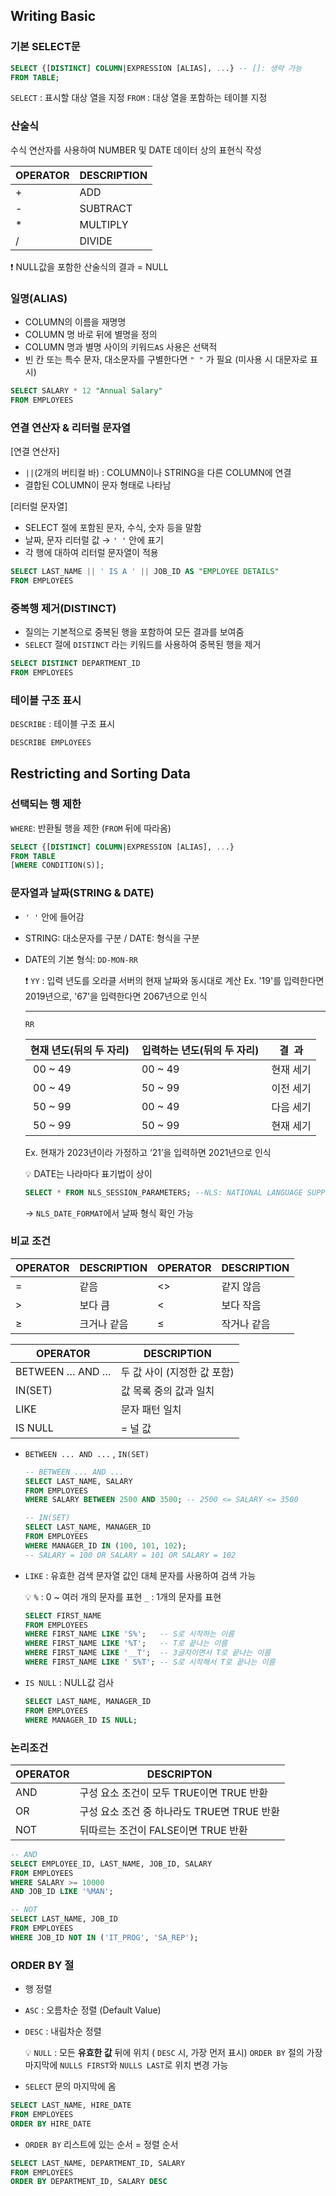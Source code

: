 ## Writing Basic

### 기본 SELECT문

```sql
SELECT {[DISTINCT] COLUMN|EXPRESSION [ALIAS], ...} -- []: 생략 가능
FROM TABLE;
```

`SELECT` : 표시할 대상 열을 지정
`FROM` : 대상 열을 포함하는 테이블 지정

### 산술식

수식 연산자를 사용하여 NUMBER 및 DATE 데이터 상의 표현식 작성

| OPERATOR | DESCRIPTION |
| --- | --- |
| + | ADD |
| - | SUBTRACT |
| * | MULTIPLY |
| / | DIVIDE |


❗ NULL값을 포함한 산술식의 결과 = NULL


### 일명(ALIAS)

- COLUMN의 이름을 재명명
- COLUMN 명 바로 뒤에 별명을 정의
- COLUMN 명과 별명 사이의 키워드`AS` 사용은 선택적
- 빈 칸 또는 특수 문자, 대소문자를 구별한다면 `" "` 가 필요 (미사용 시 대문자로 표시)

```sql
SELECT SALARY * 12 "Annual Salary"
FROM EMPLOYEES
```

### 연결 연산자 & 리터럴 문자열

[연결 연산자]

- `||`(2개의 버티컬 바) : COLUMN이나 STRING을 다른 COLUMN에 연결
- 결합된 COLUMN이 문자 형태로 나타남

[리터럴 문자열]

- SELECT 절에 포함된 문자, 수식, 숫자 등을 말함
- 날짜, 문자 리터럴 값 → `' '` 안에 표기
- 각 행에 대하여 리터럴 문자열이 적용

```sql
SELECT LAST_NAME || ' IS A ' || JOB_ID AS "EMPLOYEE DETAILS"
FROM EMPLOYEES
```

### 중복행 제거(DISTINCT)

- 질의는 기본적으로 중복된 행을 포함하여 모든 결과를 보여줌
- `SELECT` 절에 `DISTINCT` 라는 키워드를 사용하여 중복된 행을 제거

```sql
SELECT DISTINCT DEPARTMENT_ID
FROM EMPLOYEES
```

### 테이블 구조 표시

`DESCRIBE` : 테이블 구조 표시

```sql
DESCRIBE EMPLOYEES
```

## Restricting and Sorting Data

### 선택되는 행 제한

`WHERE`: 반환될 행을 제한 (`FROM` 뒤에 따라옴)

```sql
SELECT {[DISTINCT] COLUMN|EXPRESSION [ALIAS], ...}
FROM TABLE
[WHERE CONDITION(S)];
```

### 문자열과 날짜(STRING & DATE)

- `' '` 안에 들어감
- STRING: 대소문자를 구분 / DATE: 형식을 구분
- DATE의 기본 형식: `DD-MON-RR`
    
    
    ❗ `YY` : 입력 년도를 오라클 서버의 현재 날짜와 동시대로 계산
    Ex. '19'를 입력한다면 2019년으로, '67'을 입력한다면 2067년으로 인식
    
    ---
    
    `RR` 
    
    | 현재 년도(뒤의 두 자리) |  입력하는 년도(뒤의 두 자리) |  결  과 |
    | --- | --- | --- |
    |  00 ~ 49 |  00 ~ 49 |  현재 세기 |
    |  00 ~ 49 |  50 ~ 99 |  이전 세기 |
    |  50 ~ 99 |  00 ~ 49 |  다음 세기 |
    |  50 ~ 99 |  50 ~ 99 |  현재 세기 |
    
    Ex. 현재가 2023년이라 가정하고 ‘21’을 입력하면 2021년으로 인식
    
    
    
    
    💡 DATE는 나라마다 표기법이 상이
    
    ```sql
    SELECT * FROM NLS_SESSION_PARAMETERS; --NLS: NATIONAL LANGUAGE SUPPORT
    ```
    
    → `NLS_DATE_FORMAT`에서 날짜 형식 확인 가능
    
    
    

### 비교 조건

| OPERATOR | DESCRIPTION | OPERATOR | DESCRIPTION |
| --- | --- | --- | --- |
| = | 같음 | <> | 같지 않음 |
| > | 보다 큼 | < | 보다 작음 |
| ≥ | 크거나 같음 | ≤ | 작거나 같음 |

| OPERATOR | DESCRIPTION |
| --- | --- |
| BETWEEN … AND … | 두 값 사이 (지정한 값 포함) |
| IN(SET) | 값 목록 중의 값과 일치 |
| LIKE | 문자 패턴 일치 |
| IS NULL | = 널 값 |
- `BETWEEN ... AND ...` , `IN(SET)`
    
    ```sql
    -- BETWEEN ... AND ...
    SELECT LAST_NAME, SALARY
    FROM EMPLOYEES
    WHERE SALARY BETWEEN 2500 AND 3500; -- 2500 <= SALARY <= 3500
    
    -- IN(SET)
    SELECT LAST_NAME, MANAGER_ID
    FROM EMPLOYEES
    WHERE MANAGER_ID IN (100, 101, 102); 
    -- SALARY = 100 OR SALARY = 101 OR SALARY = 102
    ```
    
- `LIKE` : 유효한 검색 문자열 값인 대체 문자를 사용하여 검색 가능
    
    
    💡 `%` : 0 ~ 여러 개의 문자를 표현 `_` : 1개의 문자를 표현
    
    
    
    ```sql
    SELECT FIRST_NAME
    FROM EMPLOYEES
    WHERE FIRST_NAME LIKE 'S%';   -- S로 시작하는 이름
    WHERE FIRST_NAME LIKE '%T';   -- T로 끝나는 이름
    WHERE FIRST_NAME LIKE '__T';  -- 3글자이면서 T로 끝나는 이름
    WHERE FIRST_NAME LIKE ' S%T'; -- S로 시작해서 T로 끝나는 이름
    ```
    
- `IS NULL` : NULL값 검사
    
    ```sql
    SELECT LAST_NAME, MANAGER_ID
    FROM EMPLOYEES
    WHERE MANAGER_ID IS NULL;
    ```
    

### 논리조건

| OPERATOR | DESCRIPTON |
| --- | --- |
| AND | 구성 요소 조건이 모두 TRUE이면 TRUE 반환 |
| OR | 구성 요소 조건 중 하나라도 TRUE면 TRUE 반환 |
| NOT | 뒤따르는 조건이 FALSE이면 TRUE 반환 |

```sql
-- AND
SELECT EMPLOYEE_ID, LAST_NAME, JOB_ID, SALARY
FROM EMPLOYEES
WHERE SALARY >= 10000
AND JOB_ID LIKE '%MAN'; 

-- NOT
SELECT LAST_NAME, JOB_ID
FROM EMPLOYEES
WHERE JOB_ID NOT IN ('IT_PROG', 'SA_REP');
```

### ORDER BY 절

- 행 정렬
- `ASC` : 오름차순 정렬 (Default Value)
- `DESC` : 내림차순 정렬
    
    
    💡 
    `NULL` : 모든 **유효한 값** 뒤에 위치 ( `DESC` 시, 가장 먼저 표시)
    `ORDER BY` 절의 가장 마지막에 `NULLS FIRST`와 `NULLS LAST`로 위치 변경 가능
    
    
- `SELECT` 문의 마지막에 옴

```sql
SELECT LAST_NAME, HIRE_DATE
FROM EMPLOYEES
ORDER BY HIRE_DATE
```

- `ORDER BY` 리스트에 있는 순서 = 정렬 순서

```sql
SELECT LAST_NAME, DEPARTMENT_ID, SALARY
FROM EMPLOYEES
ORDER BY DEPARTMENT_ID, SALARY DESC
```